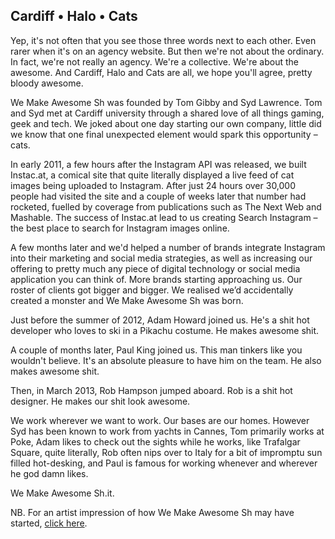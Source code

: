 ## Cardiff &bull; Halo &bull; Cats

Yep, it's not often that you see those three words next to each other. Even rarer when it's on an agency website. But then we're not about the ordinary. In fact, we're not really an agency. We're a collective. We're about the awesome. And Cardiff, Halo and Cats are all, we hope you'll agree, pretty bloody awesome.

We Make Awesome Sh was founded by Tom Gibby and Syd Lawrence. Tom and Syd met at Cardiff university through a shared love of all things gaming, geek and tech. We joked about one day starting our own company, little did we know that one final unexpected element would spark this opportunity – cats.

In early 2011, a few hours after the Instagram API was released, we built Instac.at, a comical site that quite literally displayed a live feed of cat images being uploaded to Instagram. After just 24 hours over 30,000 people had visited the site and a couple of weeks later that number had rocketed, fuelled by coverage from publications such as The Next Web and Mashable. The success of Instac.at lead to us creating Search Instagram – the best place to search for Instagram images online.

A few months later and we'd helped a number of brands integrate Instagram into their marketing and social media strategies, as well as increasing our offering to pretty much any piece of digital technology or social media application you can think of. More brands starting approaching us. Our roster of clients got bigger and bigger. We realised we’d accidentally created a monster and We Make Awesome Sh was born.

Just before the summer of 2012, Adam Howard joined us. He's a shit hot developer who loves to ski in a Pikachu costume. He makes awesome shit.

A couple of months later, Paul King joined us. This man tinkers like you wouldn't believe. It's an absolute pleasure to have him on the team. He also makes awesome shit.

Then, in March 2013, Rob Hampson jumped aboard. Rob is a shit hot designer. He makes our shit look awesome.

We work wherever we want to work. Our bases are our homes. However Syd has been known to work from yachts in Cannes, Tom primarily works at Poke, Adam likes to check out the sights while he works, like Trafalgar Square, quite literally, Rob often nips over to Italy for a bit of impromptu sun filled hot-desking, and Paul is famous for working whenever and wherever he god damn likes.

We Make Awesome Sh.it.

NB. For an artist impression of how We Make Awesome Sh may have started, <a href='http://cl.ly/image/143f2U1S3E22'>click here</a>.